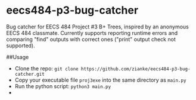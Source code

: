 # eecs484-p3-bug-catcher

Bug catcher for EECS 484 Project #3 B+ Trees, inspired by an anonymous EECS 484 classmate. Currently supports reporting runtime errors and comparing "find" outputs with correct ones ("print" output check not supported).

##Usage
 * Clone the repo: `git clone https://github.com/zianke/eecs484-p3-bug-catcher.git`
 * Copy your executable file `proj3exe` into the same directory as `main.py`
 * Run the python script: `python3 main.py`
 * 